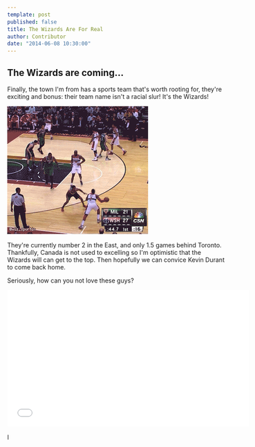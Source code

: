 ```yaml
---
template: post
published: false
title: The Wizards Are For Real
author: Contributor
date: "2014-06-08 10:30:00"
---
```


## The Wizards are coming...

Finally, the town I'm from has a sports team that's worth rooting for, they're exciting and bonus: their team name isn't a racial slur! It's the Wizards!

![John Wall shakes Jennings](/posts/ib09CxXGau9IlJ.gif)

They're currently number 2 in the East, and only 1.5 games behind Toronto. Thankfully, Canada is not used to excelling so I'm optimistic that the Wizards will can get to the top. Then hopefully we can convice Kevin Durant to come back home. 

Seriously, how can you not love these guys?

<iframe width="560" height="315" src="//www.youtube.com/embed/Yh73xfvDgKA?rel=0" frameborder="0" allowfullscreen></iframe>

I